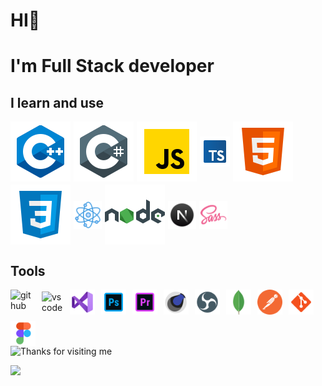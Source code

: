 # HI👋

# I'm Full Stack developer

<!--I learn and use-->

## I learn and use

 <section style="display: flex; flex-wrap: wrap; gap: 5px; align-items: center;">
<img src=src\c++.svg
alt="c++">
<img src="src\c-sharp.svg"
alt="c#">
<img src=src\javascript.svg
alt="JS">
<img src="src\typescript.svg"
width="48"
alt="typescript">
<img src=src\html.svg
alt="html">
<img src=src\css3.svg
alt="css">
<img src=src\react.png
alt="react"
width="45"
height="45">
<img src=src\nodejs.svg>
<img src=src\nextjs.png
alt="nextjs"
width="45"
height="45">
<img src=src\sass.png
alt="sass"
width="45"
height="45">

</section>

<!--tools-->

## Tools

<section style="display: flex; flex-wrap: wrap; gap: 10px; align-items: center;">
  <img src="https://cdn.jsdelivr.net/gh/devicons/devicon/icons/github/github-original.svg" alt="github" width="40" height="40"> 
  <img src="https://cdn.jsdelivr.net/gh/devicons/devicon/icons/vscode/vscode-original.svg" alt="vscode" width="35" height="35">
  <img src="src/visual-studio.svg" alt="VS" width="40" height="40">
  <img src="src/t-photoshop.svg" alt="photoshop" width="40" height="40">
  <img src="src/premiere-pro.svg" alt="Premiere Pro" width="40" height="40">
  <img src="src/cinema-4d.svg" alt="Cinema 4D" width="40" height="40">
  <img src="src/obs-studio.svg" alt="OBS Studio" width="40" height="40">
  <img src="src/mongo.svg" alt="MongoDB" width="40" height="40">
  <img src="src/postman.svg" alt="Postman" width="40" height="40">
  <img src="src/git.png" alt="git" width="40" height="40">
  <img src="src/figma.png" alt="figma" width="40" height="40">
</section>

<!--gif-->
<section>
<img height="250" alt="Thanks for visiting me" width="100%" src="https://raw.githubusercontent.com/BrunnerLivio/brunnerlivio/master/images/marquee.svg" />
<p>
  <img src="https://capsule-render.vercel.app/api?type=waving&color=gradient&height=60&section=footer&width=100"/>
</p>
</section>

